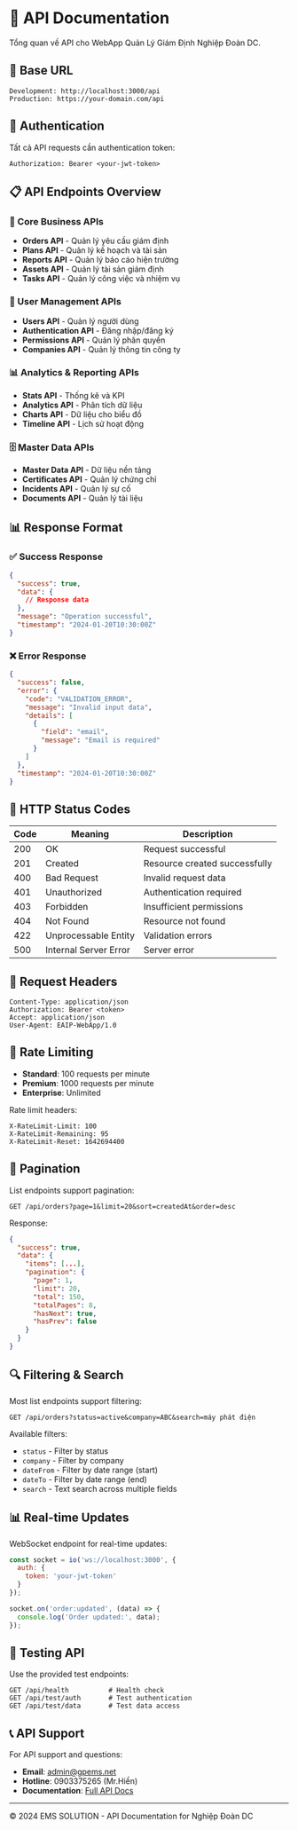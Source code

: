 # 📡 API Documentation

Tổng quan về API cho WebApp Quản Lý Giám Định Nghiệp Đoàn DC.

## 🔗 Base URL

```
Development: http://localhost:3000/api
Production: https://your-domain.com/api
```

## 🔐 Authentication

Tất cả API requests cần authentication token:

```http
Authorization: Bearer <your-jwt-token>
```

## 📋 API Endpoints Overview

### 🏢 Core Business APIs
- **Orders API** - Quản lý yêu cầu giám định
- **Plans API** - Quản lý kế hoạch và tài sản  
- **Reports API** - Quản lý báo cáo hiện trường
- **Assets API** - Quản lý tài sản giám định
- **Tasks API** - Quản lý công việc và nhiệm vụ

### 👥 User Management APIs
- **Users API** - Quản lý người dùng
- **Authentication API** - Đăng nhập/đăng ký
- **Permissions API** - Quản lý phân quyền
- **Companies API** - Quản lý thông tin công ty

### 📊 Analytics & Reporting APIs
- **Stats API** - Thống kê và KPI
- **Analytics API** - Phân tích dữ liệu
- **Charts API** - Dữ liệu cho biểu đồ
- **Timeline API** - Lịch sử hoạt động

### 🗄️ Master Data APIs
- **Master Data API** - Dữ liệu nền tảng
- **Certificates API** - Quản lý chứng chỉ
- **Incidents API** - Quản lý sự cố
- **Documents API** - Quản lý tài liệu

## 📊 Response Format

### ✅ Success Response
```json
{
  "success": true,
  "data": {
    // Response data
  },
  "message": "Operation successful",
  "timestamp": "2024-01-20T10:30:00Z"
}
```

### ❌ Error Response
```json
{
  "success": false,
  "error": {
    "code": "VALIDATION_ERROR",
    "message": "Invalid input data",
    "details": [
      {
        "field": "email",
        "message": "Email is required"
      }
    ]
  },
  "timestamp": "2024-01-20T10:30:00Z"
}
```

## 🔄 HTTP Status Codes

| Code | Meaning | Description |
|------|---------|-------------|
| 200 | OK | Request successful |
| 201 | Created | Resource created successfully |
| 400 | Bad Request | Invalid request data |
| 401 | Unauthorized | Authentication required |
| 403 | Forbidden | Insufficient permissions |
| 404 | Not Found | Resource not found |
| 422 | Unprocessable Entity | Validation errors |
| 500 | Internal Server Error | Server error |

## 📝 Request Headers

```http
Content-Type: application/json
Authorization: Bearer <token>
Accept: application/json
User-Agent: EAIP-WebApp/1.0
```

## 🚀 Rate Limiting

- **Standard**: 100 requests per minute
- **Premium**: 1000 requests per minute
- **Enterprise**: Unlimited

Rate limit headers:
```http
X-RateLimit-Limit: 100
X-RateLimit-Remaining: 95
X-RateLimit-Reset: 1642694400
```

## 🔄 Pagination

List endpoints support pagination:

```http
GET /api/orders?page=1&limit=20&sort=createdAt&order=desc
```

Response:
```json
{
  "success": true,
  "data": {
    "items": [...],
    "pagination": {
      "page": 1,
      "limit": 20,
      "total": 150,
      "totalPages": 8,
      "hasNext": true,
      "hasPrev": false
    }
  }
}
```

## 🔍 Filtering & Search

Most list endpoints support filtering:

```http
GET /api/orders?status=active&company=ABC&search=máy phát điện
```

Available filters:
- `status` - Filter by status
- `company` - Filter by company
- `dateFrom` - Filter by date range (start)
- `dateTo` - Filter by date range (end)
- `search` - Text search across multiple fields

## 📊 Real-time Updates

WebSocket endpoint for real-time updates:

```javascript
const socket = io('ws://localhost:3000', {
  auth: {
    token: 'your-jwt-token'
  }
});

socket.on('order:updated', (data) => {
  console.log('Order updated:', data);
});
```

## 🧪 Testing API

Use the provided test endpoints:

```http
GET /api/health          # Health check
GET /api/test/auth       # Test authentication
GET /api/test/data       # Test data access
```

## 📞 API Support

For API support and questions:
- **Email**: admin@gpems.net
- **Hotline**: 0903375265 (Mr.Hiền)
- **Documentation**: [Full API Docs](../)

---

© 2024 EMS SOLUTION - API Documentation for Nghiệp Đoàn DC